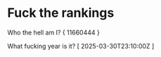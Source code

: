 # Fuck the rankings

Who the hell am I?
{ 11660444 }

What fucking year is it?
[ 2025-03-30T23:10:00Z ]
